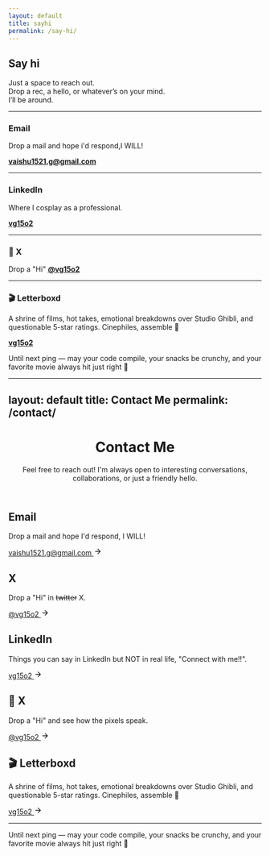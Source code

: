 ```yaml
---
layout: default
title: sayhi
permalink: /say-hi/
---
```


## Say hi

Just a space to reach out.  
Drop a rec, a hello, or whatever’s on your mind.  
I’ll be around.

---

### Email

Drop a mail and hope i'd respond,I WILL!

[**vaishu1521.g@gmail.com**](mailto:vaishu1521.g@gmail.com)

---

### LinkedIn

Where I cosplay as a professional.

[**vg15o2**](https://linkedin.com/in/vg15o2)

---

### 📸 X

Drop a "Hi"
[**@vg15o2**](https://instagram.com/vg15o2)

---

### 🎬 Letterboxd

A shrine of films, hot takes, emotional breakdowns over Studio Ghibli, and questionable 5-star ratings. Cinephiles, assemble 🎥

[**vg15o2**](https://letterboxd.com/vg15o2)


Until next ping — may your code compile, your snacks be crunchy, and your favorite movie always hit just right 🍿  

---
layout: default
title: Contact Me
permalink: /contact/
---

<div class="contact-container">
  <header class="contact-header">
    <h1 class="page-title">Contact Me</h1>
    <p class="page-description">Feel free to reach out! I'm always open to interesting conversations, collaborations, or just a friendly hello.</p>
  </header>
  
  <div class="contact-grid">
  <!-- Email Card -->
  <div class="contact-card">
    <div class="contact-icon">
      <i class="fa-solid fa-envelope"></i>
    </div>
    <h2 class="contact-method">Email</h2>
    <p class="contact-description">Drop a mail and hope I'd respond, I WILL!</p>
    <a href="mailto:vaishu1521.g@gmail.com" class="contact-link">
      vaishu1521.g@gmail.com
      <svg xmlns="http://www.w3.org/2000/svg" width="16" height="16" viewBox="0 0 24 24" fill="none" stroke="currentColor" stroke-width="2" stroke-linecap="round" stroke-linejoin="round" class="arrow-icon">
        <line x1="5" y1="12" x2="19" y2="12"></line>
        <polyline points="12 5 19 12 12 19"></polyline>
      </svg>
    </a>
  </div>

  <!-- X Card -->
  <div class="contact-card">
    <div class="contact-icon">
      <i class="fa-brands fa-x-twitter"></i>
    </div>
    <h2 class="contact-method">X</h2>
    <p class="contact-description">Drop a "Hi" in <s>twitter</s> X.</p>
    <a href="https://twitter.com/vg15o2" class="contact-link" target="_blank" rel="noopener noreferrer">
      @vg15o2
      <svg xmlns="http://www.w3.org/2000/svg" width="16" height="16" viewBox="0 0 24 24" fill="none" stroke="currentColor" stroke-width="2" stroke-linecap="round" stroke-linejoin="round" class="arrow-icon">
        <line x1="5" y1="12" x2="19" y2="12"></line>
        <polyline points="12 5 19 12 12 19"></polyline>
      </svg>
    </a>
  </div>

  <!-- LinkedIn Card -->
  <div class="contact-card">
    <div class="contact-icon">
      <i class="fa-brands fa-linkedin-in"></i>
    </div>
    <h2 class="contact-method">LinkedIn</h2>
    <p class="contact-description">Things you can say in LinkedIn but NOT in real life, "Connect with me!!".</p>
    <a href="https://linkedin.com/in/vg15o2" class="contact-link" target="_blank" rel="noopener noreferrer">
      vg15o2
      <svg xmlns="http://www.w3.org/2000/svg" width="16" height="16" viewBox="0 0 24 24" fill="none" stroke="currentColor" stroke-width="2" stroke-linecap="round" stroke-linejoin="round" class="arrow-icon">
        <line x1="5" y1="12" x2="19" y2="12"></line>
        <polyline points="12 5 19 12 12 19"></polyline>
      </svg>
    </a>
  </div>

  <!-- Instagram Card -->
  <div class="contact-card">
    <div class="contact-icon">
      <i class="fa-brands fa-instagram"></i>
    </div>
    <h2 class="contact-method">📸 X</h2>
    <p class="contact-description">Drop a "Hi" and see how the pixels speak.</p>
    <a href="https://instagram.com/vg15o2" class="contact-link" target="_blank" rel="noopener noreferrer">
      @vg15o2
      <svg xmlns="http://www.w3.org/2000/svg" width="16" height="16" viewBox="0 0 24 24" fill="none" stroke="currentColor" stroke-width="2" stroke-linecap="round" stroke-linejoin="round" class="arrow-icon">
        <line x1="5" y1="12" x2="19" y2="12"></line>
        <polyline points="12 5 19 12 12 19"></polyline>
      </svg>
    </a>
  </div>

  <!-- Letterboxd Card -->
  <div class="contact-card">
    <div class="contact-icon">
      <i class="fa-brands fa-letterboxd"></i>
    </div>
    <h2 class="contact-method">🎬 Letterboxd</h2>
    <p class="contact-description">A shrine of films, hot takes, emotional breakdowns over Studio Ghibli, and questionable 5-star ratings. Cinephiles, assemble 🎥</p>
    <a href="https://letterboxd.com/vg15o2" class="contact-link" target="_blank" rel="noopener noreferrer">
      vg15o2
      <svg xmlns="http://www.w3.org/2000/svg" width="16" height="16" viewBox="0 0 24 24" fill="none" stroke="currentColor" stroke-width="2" stroke-linecap="round" stroke-linejoin="round" class="arrow-icon">
        <line x1="5" y1="12" x2="19" y2="12"></line>
        <polyline points="12 5 19 12 12 19"></polyline>
      </svg>
    </a>
  </div>
</div>
</div>

---

Until next ping — may your code compile, your snacks be crunchy, and your favorite movie always hit just right 🍿

